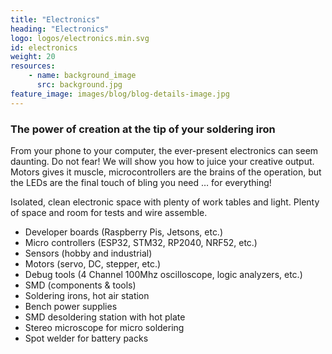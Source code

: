 ```yaml
---
title: "Electronics"
heading: "Electronics"
logo: logos/electronics.min.svg
id: electronics
weight: 20
resources:
    - name: background_image
      src: background.jpg
feature_image: images/blog/blog-details-image.jpg
---
```


### The power of creation at the tip of your soldering iron

<!--more-->

From your phone to your computer, the ever-present electronics can seem daunting. Do not fear! We will show you how to juice your creative output. Motors gives it muscle, microcontrollers are the brains of the operation, but the LEDs are the final touch of bling you need … for everything!

Isolated, clean electronic space with plenty of work tables and light. Plenty of space and room for tests and wire assemble.

- Developer boards (Raspberry Pis, Jetsons, etc.)
- Micro controllers (ESP32, STM32, RP2040, NRF52, etc.)
- Sensors (hobby and industrial)
- Motors (servo, DC, stepper, etc.)
- Debug tools (4 Channel 100Mhz oscilloscope, logic analyzers, etc.)
- SMD (components & tools)
- Soldering irons, hot air station
- Bench power supplies
- SMD desoldering station with hot plate
- Stereo microscope for micro soldering
- Spot welder for battery packs


